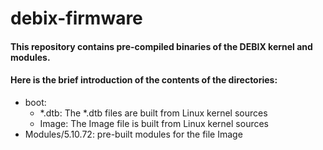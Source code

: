 # debix-firmware
#### This repository contains pre-compiled binaries of the DEBIX kernel and modules.

#### Here is the brief introduction of the contents of the directories:
  * boot: 
    - *.dtb: The *.dtb files are built from Linux kernel sources
    - Image: The Image file is built from Linux kernel sources
  * Modules/5.10.72:
    pre-built modules for the file Image
